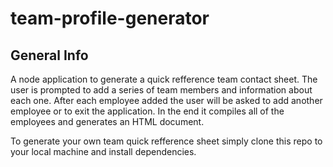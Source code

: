 # team-profile-generator

## General Info

A node application to generate a quick refference team contact sheet. The user is prompted to add a series of team members and information about each one. After each employee added the user will be asked to add another employee or to exit the application. In the end it compiles all of the employees and generates an HTML document. 

To generate your own team quick refference sheet simply clone this repo to your local machine and install dependencies.



